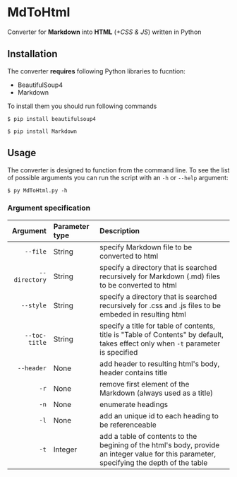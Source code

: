 # MdToHtml

Converter for **Markdown** into **HTML** (*+CSS &amp; JS*) written in Python

## Installation

The converter **requires** following Python libraries to fucntion:

- BeautifulSoup4
- Markdown

To install them you should run following commands
```
$ pip install beautifulsoup4
```
```
$ pip install Markdown
```

## Usage

The converter is designed to function from the command line. To see the list of possible arguments you can run the script with an ``-h`` or ``--help`` argument:

```
$ py MdToHtml.py -h
```

### Argument specification

|        Argument | Parameter type | Description                                                                                                                                |
| --------------: | :------------- | :----------------------------------------------------------------------------------------------------------------------------------------- |
|      ``--file`` | String         | specify Markdown file to be converted to html                                                                                              |
| ``--directory`` | String         | specify a directory that is searched recursively for Markdown (.md) files to be converted to html                                          |
|     ``--style`` | String         | specify a directory that is searched recursively for .css and .js files to be embeded in resulting html                                    |
| ``--toc-title`` | String         | specify a title for table of contents, title is "Table of Contents" by default, takes effect only when ``-t`` parameter is specified       |
|    ``--header`` | None           | add header to resulting html's body, header contains title                                                                                 |
|          ``-r`` | None           | remove first element of the Markdown (always used as a title)                                                                              |
|          ``-n`` | None           | enumerate headings                                                                                                                         |
|          ``-l`` | None           | add an unique id to each heading to be referenceable                                                                                       |
|          ``-t`` | Integer        | add a table of contents to the begining of the html's body, provide an integer value for this parameter, specifying the depth of the table |